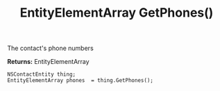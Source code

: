 ﻿---
uid: crmscript_ref_NSContactEntity_GetPhones
title: EntityElementArray GetPhones()
intellisense: NSContactEntity.GetPhones
keywords: NSContactEntity, GetPhones
so.topic: reference
---

The contact's phone numbers

**Returns:** EntityElementArray


```crmscript
NSContactEntity thing;
EntityElementArray phones  = thing.GetPhones();
```


